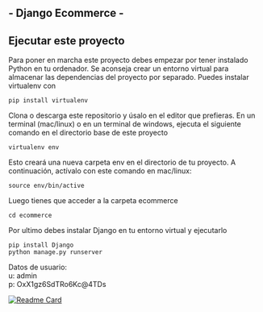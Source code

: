 <h2> - Django Ecommerce - </h2>


## Ejecutar este proyecto

Para poner en marcha este proyecto debes empezar por tener instalado Python en tu ordenador. Se aconseja crear un entorno virtual para almacenar las dependencias del proyecto por separado. Puedes instalar virtualenv con

```
pip install virtualenv
```

Clona o descarga este repositorio y úsalo en el editor que prefieras. En un terminal (mac/linux) o en un terminal de windows, ejecuta el siguiente comando en el directorio base de este proyecto

```
virtualenv env
```

Esto creará una nueva carpeta env en el directorio de tu proyecto. A continuación, actívalo con este comando en mac/linux:

```
source env/bin/active
```

Luego tienes que acceder a la carpeta ecommerce 

```
cd ecommerce
```

Por ultimo debes instalar Django en tu entorno virtual y ejecutarlo

```
pip install Django
python manage.py runserver
```

Datos de usuario:<br>
u: admin <br>
p: OxX1gz6SdTRo6Kc@4TDs

[![Readme Card](https://github-readme-stats.vercel.app/api/pin/?username=HeyItsM3&repo=github-readme-stats)](https://github.com/HeyItsM3/github-readme-stats)


